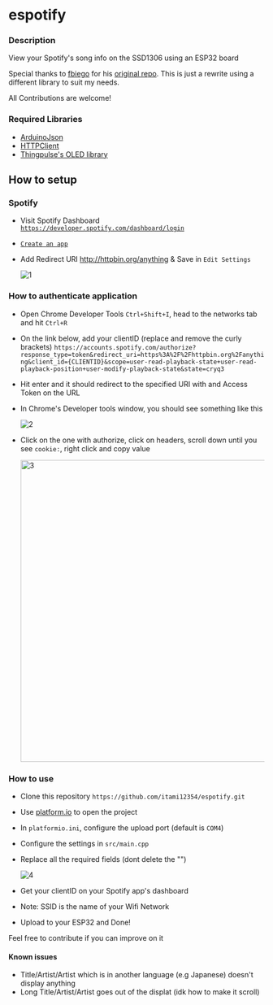 # espotify

### Description

View your Spotify's song info on the SSD1306 using an ESP32 board

Special thanks to [fbiego](https://github.com/fbiego) for his [original repo](https://github.com/fbiego/esp32-spotify-oled). This is just a rewrite using a different library to suit my needs.

All Contributions are welcome!

### Required Libraries

- [ArduinoJson](https://github.com/bblanchon/ArduinoJson)
- [HTTPClient](https://github.com/amcewen/HttpClient)
- [Thingpulse's OLED library](https://github.com/ThingPulse/esp8266-oled-ssd1306)

## How to setup

### Spotify

- Visit Spotify Dashboard [`https://developer.spotify.com/dashboard/login`](https://developer.spotify.com/dashboard/login)
- [`Create an app`](https://developer.spotify.com/documentation/general/guides/authorization/app-settings/)
- Add Redirect URI http://httpbin.org/anything & Save in `Edit Settings`

  ![1](https://user-images.githubusercontent.com/67090166/174447856-40982c11-f922-4e62-bbbd-740d192de174.png)

### How to authenticate application

- Open Chrome Developer Tools `Ctrl+Shift+I`, head to the networks tab and hit `Ctrl+R`
- On the link below, add your clientID (replace and remove the curly brackets)
  `https://accounts.spotify.com/authorize?response_type=token&redirect_uri=https%3A%2F%2Fhttpbin.org%2Fanything&client_id={CLIENTID}&scope=user-read-playback-state+user-read-playback-position+user-modify-playback-state&state=cryq3`
- Hit enter and it should redirect to the specified URI with and Access Token on the URL
- In Chrome's Developer tools window, you should see something like this

  ![2](https://user-images.githubusercontent.com/67090166/174447880-2312405c-2363-4c65-b9a3-9152224f7cb0.png)

- Click on the one with authorize, click on headers, scroll down until you see `cookie:`, right click and copy value

  <img width="594" alt="3" src="https://user-images.githubusercontent.com/67090166/174447921-b421e2f6-462c-404e-a4aa-1d472e3e190c.png">


### How to use

- Clone this repository
  `https://github.com/itami12354/espotify.git`
- Use [platform.io](https://platformio.org/) to open the project
- In `platformio.ini`, configure the upload port (default is `COM4`)
- Configure the settings in `src/main.cpp`
- Replace all the required fields (dont delete the "")

  ![4](https://user-images.githubusercontent.com/67090166/174447925-84baac5b-6a37-4758-8d4c-dd93a411cb7f.png)
  
- Get your clientID on your Spotify app's dashboard
- Note: SSID is the name of your Wifi Network

- Upload to your ESP32 and Done!

Feel free to contribute if you can improve on it

#### Known issues

- Title/Artist/Artist which is in another language (e.g Japanese) doesn't display anything
- Long Title/Artist/Artist goes out of the displat (idk how to make it scroll)
